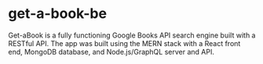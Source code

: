 # get-a-book-be
Get-aBook is a fully functioning Google Books API search engine built with a RESTful API. The app was built using the MERN stack with a React front end, MongoDB database, and Node.js/GraphQL server and API.
